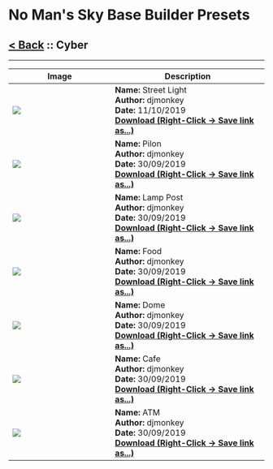 # No Man's Sky Base Builder Presets  

## [< Back](https://charliebanks.github.io/nms-base-builder-presets/) :: Cyber

___


<table cellpadding="10">
<thead>
    <tr>
        <th>Image</th>
        <th>Description</th>
    </tr>
</thead>
<tbody>
    <tr>
            <td width="40%"><img src="https://raw.githubusercontent.com/charliebanks/nms-base-builder-presets/master/images/Cyber/djmonkey_StreetLight.jpg"></td>
            <td valign="top" width="60%"><b>Name:</b> Street Light <br /> <b>Author:</b> djmonkey <br /><b>Date:</b> 11/10/2019 <br /> <b><a href="https://raw.githubusercontent.com/charliebanks/nms-base-builder-presets/master/Cyber/djmonkey_StreetLight.json">Download (Right-Click -> Save link as...)</a></b></td>
        </tr><tr>
            <td width="40%"><img src="https://raw.githubusercontent.com/charliebanks/nms-base-builder-presets/master/images/Cyber/djmonkey_Pilon.jpg"></td>
            <td valign="top" width="60%"><b>Name:</b> Pilon <br /> <b>Author:</b> djmonkey <br /><b>Date:</b> 30/09/2019 <br /> <b><a href="https://raw.githubusercontent.com/charliebanks/nms-base-builder-presets/master/Cyber/djmonkey_Pilon.json">Download (Right-Click -> Save link as...)</a></b></td>
        </tr><tr>
            <td width="40%"><img src="https://raw.githubusercontent.com/charliebanks/nms-base-builder-presets/master/images/Cyber/djmonkey_LampPost.jpg"></td>
            <td valign="top" width="60%"><b>Name:</b> Lamp Post <br /> <b>Author:</b> djmonkey <br /><b>Date:</b> 30/09/2019 <br /> <b><a href="https://raw.githubusercontent.com/charliebanks/nms-base-builder-presets/master/Cyber/djmonkey_LampPost.json">Download (Right-Click -> Save link as...)</a></b></td>
        </tr><tr>
            <td width="40%"><img src="https://raw.githubusercontent.com/charliebanks/nms-base-builder-presets/master/images/Cyber/djmonkey_Food.jpg"></td>
            <td valign="top" width="60%"><b>Name:</b> Food <br /> <b>Author:</b> djmonkey <br /><b>Date:</b> 30/09/2019 <br /> <b><a href="https://raw.githubusercontent.com/charliebanks/nms-base-builder-presets/master/Cyber/djmonkey_Food.json">Download (Right-Click -> Save link as...)</a></b></td>
        </tr><tr>
            <td width="40%"><img src="https://raw.githubusercontent.com/charliebanks/nms-base-builder-presets/master/images/Cyber/djmonkey_Dome.jpg"></td>
            <td valign="top" width="60%"><b>Name:</b> Dome <br /> <b>Author:</b> djmonkey <br /><b>Date:</b> 30/09/2019 <br /> <b><a href="https://raw.githubusercontent.com/charliebanks/nms-base-builder-presets/master/Cyber/djmonkey_Dome.json">Download (Right-Click -> Save link as...)</a></b></td>
        </tr><tr>
            <td width="40%"><img src="https://raw.githubusercontent.com/charliebanks/nms-base-builder-presets/master/images/Cyber/djmonkey_Cafe.jpg"></td>
            <td valign="top" width="60%"><b>Name:</b> Cafe <br /> <b>Author:</b> djmonkey <br /><b>Date:</b> 30/09/2019 <br /> <b><a href="https://raw.githubusercontent.com/charliebanks/nms-base-builder-presets/master/Cyber/djmonkey_Cafe.json">Download (Right-Click -> Save link as...)</a></b></td>
        </tr><tr>
            <td width="40%"><img src="https://raw.githubusercontent.com/charliebanks/nms-base-builder-presets/master/images/Cyber/djmonkey_ATM.jpg"></td>
            <td valign="top" width="60%"><b>Name:</b> ATM <br /> <b>Author:</b> djmonkey <br /><b>Date:</b> 30/09/2019 <br /> <b><a href="https://raw.githubusercontent.com/charliebanks/nms-base-builder-presets/master/Cyber/djmonkey_ATM.json">Download (Right-Click -> Save link as...)</a></b></td>
        </tr>
</tbody>
</table>
    